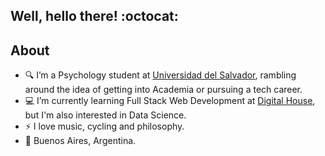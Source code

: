 ## Well, hello there! :octocat:

## About

- 🔍  I’m a Psychology student at [Universidad del Salvador], rambling around the idea of getting into Academia or pursuing a tech career. 
- 💻  I’m currently learning Full Stack Web Development at [Digital House], but I'm also interested in Data Science.
- ⚡  I love music, cycling and philosophy. 
- 📍 Buenos Aires, Argentina. 

[digital house]: https://www.digitalhouse.com
[Universidad del Salvador]: http://www.usal.edu.ar/
